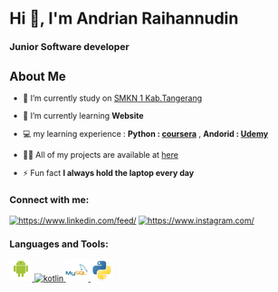 <h1>Hi 👋, I'm Andrian Raihannudin</h1>
<h3>Junior Software developer</h3>

<h2>About Me</h2>

- 🔭 I’m currently study on [SMKN 1 Kab.Tangerang](https://www.google.com/maps/place/Vocational+And+Technical+School+1+Kabupaten+Tangerang/@-6.2547457,106.5057503,17z/data=!3m1!4b1!4m5!3m4!1s0x2e420713a68ca0b1:0x9801279461c189ce!8m2!3d-6.254751!4d106.507939)

- 🌱 I’m currently learning **Website**

- 💻 my learning experience :  **Python : [coursera](https://coursera.org/share/60b7b091295b220608322f9bc8198124)** ,  **Andorid : [Udemy](http://ude.my/UC-d192ae02-e4df-4a75-bdab-8a266c464175)** 

- 👨‍💻 All of my projects are available at [here](https://github.com/Reihannudin)

- ⚡ Fun fact **I always hold the laptop every day**

<h3 align="left">Connect with me:</h3>
<p align="left">
<a href="https://linkedin.com/in/https://www.linkedin.com/feed/" target="blank"><img align="center" src="https://raw.githubusercontent.com/rahuldkjain/github-profile-readme-generator/master/src/images/icons/Social/linked-in-alt.svg" alt="https://www.linkedin.com/feed/" height="30" width="40" /></a>
<a href="https://instagram.com/https://www.instagram.com/" target="blank"><img align="center" src="https://raw.githubusercontent.com/rahuldkjain/github-profile-readme-generator/master/src/images/icons/Social/instagram.svg" alt="https://www.instagram.com/" height="30" width="40" /></a>
</p>

<h3 align="left">Languages and Tools:</h3>
<p align="left"> <a href="https://developer.android.com" target="_blank" rel="noreferrer"> <img src="https://raw.githubusercontent.com/devicons/devicon/master/icons/android/android-original-wordmark.svg" alt="android" width="40" height="40"/> </a> <a href="https://kotlinlang.org" target="_blank" rel="noreferrer"> <img src="https://www.vectorlogo.zone/logos/kotlinlang/kotlinlang-icon.svg" alt="kotlin" width="40" height="40"/> </a> <a href="https://www.mysql.com/" target="_blank" rel="noreferrer"> <img src="https://raw.githubusercontent.com/devicons/devicon/master/icons/mysql/mysql-original-wordmark.svg" alt="mysql" width="40" height="40"/> </a> <a href="https://www.python.org" target="_blank" rel="noreferrer"> <img src="https://raw.githubusercontent.com/devicons/devicon/master/icons/python/python-original.svg" alt="python" width="40" height="40"/> </a> </p>

